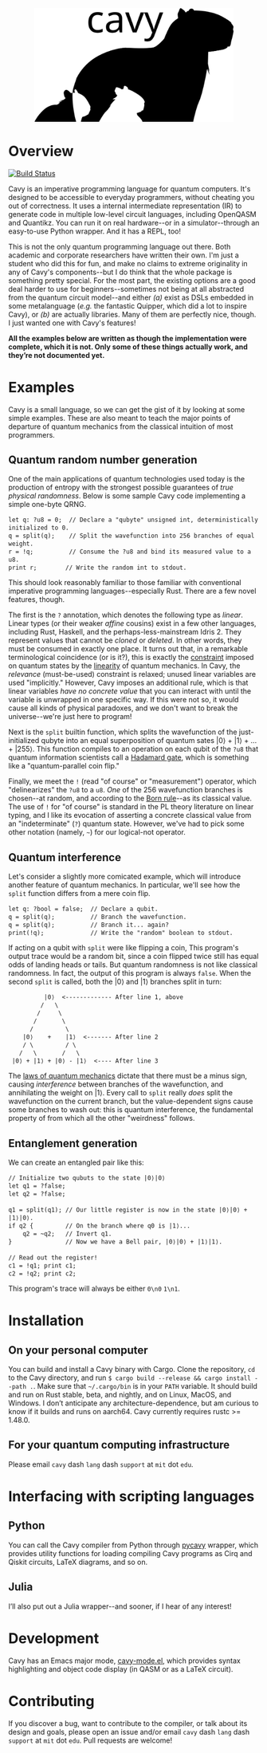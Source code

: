 
<div align="center">
<img src="assets/cavies.svg" width=400 alt="Cavy logo: a capybara with pups."></img>
</div>

# Overview

[![Build Status](https://travis-ci.com/mcncm/cavy-rs.svg?token=wTZePJvDpqqWnfcvqYkS&branch=master)](https://travis-ci.com/mcncm/cavy-rs)

Cavy is an imperative programming language for quantum computers. It's designed
to be accessible to everyday programmers, without cheating you out of
correctness. It uses a internal intermediate representation (IR) to generate
code in multiple low-level circuit languages, including OpenQASM and Quantikz.
You can run it on real hardware--or in a simulator--through an easy-to-use
Python wrapper. And it has a REPL, too!

This is not the only quantum programming language out there. Both academic and
corporate researchers have written their own. I'm just a student who did this
for fun, and make no claims to extreme originality in any of Cavy's
components--but I do think that the whole package is something pretty special.
For the most part, the existing options are a good deal harder to use for
beginners--sometimes not being at all abstracted from the quantum circuit
model--and either _(a)_ exist as DSLs embedded in some metalanguage (_e.g._ the
fantastic Quipper, which did a lot to inspire Cavy), or _(b)_ are actually
libraries. Many of them are perfectly nice, though. I just wanted one with
Cavy's features!

**All the examples below are written as though the implementation were complete,
which it is not. Only some of these things actually work, and they’re not
documented yet.**

# Examples
Cavy is a small language, so we can get the gist of it by looking at some simple
examples. These are also meant to teach the major points of departure of quantum
mechanics from the classical intuition of most programmers.

## Quantum random number generation
One of the main applications of quantum technologies used today is the
production of entropy with the strongest possible guarantees of _true physical
randomness_. Below is some sample Cavy code implementing a simple one-byte QRNG.

```cavy
let q: ?u8 = 0;  // Declare a "qubyte" unsigned int, deterministically initialized to 0.
q = split(q);    // Split the wavefunction into 256 branches of equal weight.
r = !q;          // Consume the ?u8 and bind its measured value to a u8.
print r;        // Write the random int to stdout.
```

This should look reasonably familiar to those familiar with conventional
imperative programming languages--especially Rust. There are a few novel
features, though.

The first is the `?` annotation, which denotes the following type as _linear_.
Linear types (or their weaker _affine_ cousins) exist in a few other languages,
including Rust, Haskell, and the perhaps-less-mainstream Idris 2. They represent
values that cannot be _cloned_ or _deleted_. In other words, they must be
consumed in exactly one place. It turns out that, in a remarkable terminological
coincidence (or is it?), this is exactly the
[constraint](https://en.wikipedia.org/wiki/No-cloning_theorem) imposed on
quantum states by the
[linearity](https://en.wikipedia.org/wiki/Quantum_superposition) of quantum
mechanics. In Cavy, the _relevance_ (must-be-used) constraint is relaxed; unused
linear variables are used "implicitly." However, Cavy imposes an additional
rule, which is that linear variables _have no concrete value_ that you can
interact with until the variable is unwrapped in one specific way. If this were
not so, it would cause all kinds of physical paradoxes, and we don't want to
break the universe--we're just here to program!

Next is the `split` builtin function, which splits the wavefunction of the
just-initialized qubyte into an equal superposition of quantum sates |0⟩ + |1⟩ +
... + |255⟩. This function compiles to an operation on each qubit of the `?u8`
that quantum information scientists call a [Hadamard
gate](https://en.wikipedia.org/wiki/Hadamard_transform#Quantum_computing_applications),
which is something like a "quantum-parallel coin flip." 

Finally, we meet the `!` (read "of course" or "measurement") operator, which
"delinearizes" the `?u8` to a `u8`. _One_ of the 256 wavefunction branches is
chosen--at random, and according to the [Born
rule](https://en.wikipedia.org/wiki/Born_rule)--as its classical value. The use
of `!` for "of course" is standard in the PL theory literature on linear typing,
and I like its evocation of asserting a concrete classical value from an
"indeterminate" (`?`) quantum state. However, we've had to pick some other
notation (namely, `~`) for our logical-not operator.

## Quantum interference

Let's consider a slightly more comicated example, which will introduce another
feature of quantum mechanics. In particular, we'll see how the `split` function
differs from a mere coin flip.

```cavy
let q: ?bool = false;  // Declare a qubit.
q = split(q);          // Branch the wavefunction.
q = split(q);          // Branch it... again?
print(!q);             // Write the "random" boolean to stdout.
```

If acting on a qubit with `split` were like flipping a coin, This program's
output trace would be a random bit, since a coin flipped twice still has equal
odds of landing heads or tails. But quantum randomness is not like classical
randomness. In fact, the output of this program is always `false`. When the
second `split` is called, both the |0⟩ and
|1⟩ branches split in turn:

              |0⟩  <------------- After line 1, above
             /   \
            /     \
           /       \
          /         \
        |0⟩    +    |1⟩  <------- After line 2
        / \         / \
       /   \       /   \
     |0⟩ + |1⟩ + |0⟩ - |1⟩  <---- After line 3

The [laws of quantum
mechanics](https://en.wikipedia.org/wiki/Unitarity_(physics)) dictate that there
must be a minus sign, causing _interference_ between branches of the
wavefunction, and annihilating the weight on |1⟩. Every call to `split` really
_does_ split the wavefunction on the current branch, but the value-dependent
signs cause some branches to wash out: this is quantum interference, the
fundamental property of from which all the other "weirdness" follows.

## Entanglement generation
We can create an entangled pair like this:

```cavy
// Initialize two qubuts to the state |0⟩|0⟩
let q1 = ?false;
let q2 = ?false;

q1 = split(q1); // Our little register is now in the state |0⟩|0⟩ + |1⟩|0⟩.
if q2 {         // On the branch where q0 is |1⟩...
    q2 = ~q2;   // Invert q1.
}               // Now we have a Bell pair, |0⟩|0⟩ + |1⟩|1⟩.

// Read out the register!
c1 = !q1; print c1;
c2 = !q2; print c2;
```

This program's trace will always be either `0\n0` `1\n1`.

<!--
## Grover's algorithm

This is where we'll see our first genuine asymptotic quantum speedup (only a
quadratic one, but a speedup nonetheless!).

Suppose we have a subroutine

```cavy
mem <- qalloc(n);

```
-->

# Installation

## On your personal computer
You can build and install a Cavy binary with Cargo. Clone the repository, `cd`
to the Cavy directory, and run `$ cargo build --release && cargo install --path
.`. Make sure that `~/.cargo/bin` is in your `PATH` variable. It should build
and run on Rust stable, beta, and nightly, and on Linux, MacOS, and Windows. I
don’t anticipate any architecture-dependence, but am curious to know if it builds
and runs on aarch64. Cavy currently requires rustc >= 1.48.0.

## For your quantum computing infrastructure
Please email `cavy` dash `lang` dash `support` at `mit` dot `edu`.

# Interfacing with scripting languages

## Python
You can call the Cavy compiler from Python through
[pycavy](https://github.com/mcncm/pycavy) wrapper, which provides utility
functions for loading compiling Cavy programs as Cirq and Qiskit circuits, LaTeX
diagrams, and so on.

## Julia
I’ll also put out a Julia wrapper--and sooner, if I hear of any interest!

# Development

Cavy has an Emacs major mode,
[cavy-mode.el](https://github.com/mcncm/cavy-mode), which provides syntax
highlighting and object code display (in QASM or as a LaTeX circuit).

# Contributing
If you discover a bug, want to contribute to the compiler, or talk about its
design and goals, please open an issue and/or email `cavy` dash `lang` dash
`support` at `mit` dot `edu`. Pull requests are welcome!
